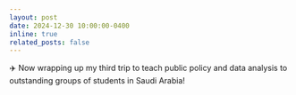 ```yaml
---
layout: post
date: 2024-12-30 10:00:00-0400
inline: true
related_posts: false
---
```


:airplane: Now wrapping up my third trip to teach public policy and data analysis to outstanding groups of students in Saudi Arabia!
